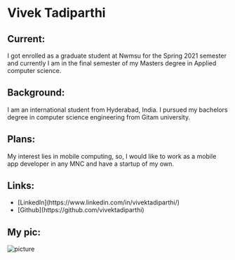 # Vivek Tadiparthi
## Current:
I got enrolled as a graduate student at Nwmsu for the Spring 2021 semester and currently I am in the final semester of my Masters degree in Applied computer science.   
## Background: 
I am an international student from Hyderabad, India. I pursued my bachelors degree in computer science engineering from Gitam university.
## Plans: 
My interest lies in mobile computing, so, I would like to work as a mobile app developer in any MNC and have a startup of my own.
## Links:
<ul>
  <li>[LinkedIn](https://www.linkedin.com/in/vivektadiparthi/)</li>
  <li>[Github](https://github.com/vivektadiparthi)</li>
</ul>   

## My pic:   
![picture](https://media-exp1.licdn.com/dms/image/C4D03AQEmUX5ba_R4gA/profile-displayphoto-shrink_400_400/0/1610239019881?e=1648080000&v=beta&t=vQQqeCxhxH6tVEdoNA0x8b80F3FkXKbrJ5201HNXeiQ)
